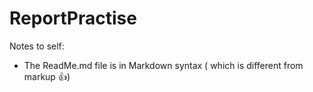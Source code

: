 ReportPractise
==============

Notes to self:

- The ReadMe.md file is in Markdown syntax ( which is different from markup :+1:)
